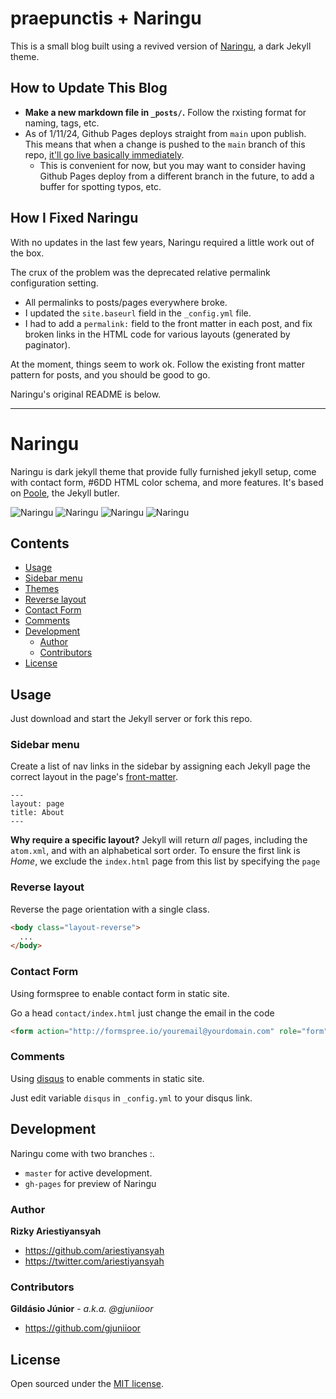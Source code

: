 # praepunctis + Naringu

This is a small blog built using a revived version of [Naringu](https://github.com/ariestiyansyah/naringu), a dark Jekyll theme.

## How to Update This Blog
- **Make a new markdown file in `_posts/`.** Follow the rxisting format for naming, tags, etc.
- As of 1/11/24, Github Pages deploys straight from `main` upon publish. This means that when a change is pushed to the `main` branch of this repo, [it'll go live basically immediately](https://kellyfesler.com/full-stop/).
  -  This is convenient for now, but you may want to consider having Github Pages deploy from a different branch in the future, to add a buffer for spotting typos, etc. 

## How I Fixed Naringu
With no updates in the last few years, Naringu required a little work out of the box.

The crux of the problem was the deprecated relative permalink configuration setting. 
- All permalinks to posts/pages everywhere broke.
- I updated the `site.baseurl` field in the `_config.yml` file.
- I had to add a `permalink:` field to the front matter in each post, and fix broken links in the HTML code for various layouts (generated by paginator).

At the moment, things seem to work ok. Follow the existing front matter pattern for posts, and you should be good to go.


Naringu's original README is below.

---

# Naringu


Naringu is dark jekyll theme that provide fully furnished jekyll setup, come with contact form, #6DD HTML color schema, and more features. It's based on [Poole](http://getpoole.com), the Jekyll butler.

![Naringu](images/screenshot-1.png)
![Naringu](images/screenshot-2.png)
![Naringu](images/screenshot-3.png)
![Naringu](images/screenshot-4.png)

## Contents

- [Usage](#usage)
 - [Sidebar menu](#sidebar-menu)
  - [Themes](#themes)
  - [Reverse layout](#reverse-layout)
  - [Contact Form](#contact-form)
  - [Comments](#comments)
- [Development](#development)
  - [Author](#author)
  - [Contributors](#contributors)
- [License](#license)


## Usage

Just download and start the Jekyll server or fork this repo.

### Sidebar menu

Create a list of nav links in the sidebar by assigning each Jekyll page the correct layout in the page's [front-matter](http://jekyllrb.com/docs/frontmatter/).

```
---
layout: page
title: About
---
```

**Why require a specific layout?** Jekyll will return *all* pages, including the `atom.xml`, and with an alphabetical sort order. To ensure the first link is *Home*, we exclude the `index.html` page from this list by specifying the `page` 


### Reverse layout

Reverse the page orientation with a single class.

```html
<body class="layout-reverse">
  ...
</body>
```
### Contact Form

Using formspree to enable contact form in static site.

Go a head `contact/index.html` just change the email in the code

```html
<form action="http://formspree.io/youremail@yourdomain.com" role="form" method="POST">
```

### Comments

Using [disqus](http://disqus.com/) to enable comments in static site.

Just edit variable `disqus` in `_config.yml` to your disqus link.

## Development

Naringu come with two branches :.

- `master` for active development. 
- `gh-pages` for preview of Naringu

### Author

**Rizky Ariestiyansyah**
- <https://github.com/ariestiyansyah>
- <https://twitter.com/ariestiyansyah>

### Contributors

**Gildásio Júnior** - *a.k.a. @gjuniioor*
- https://github.com/gjuniioor

## License

Open sourced under the [MIT license](LICENSE.md).
